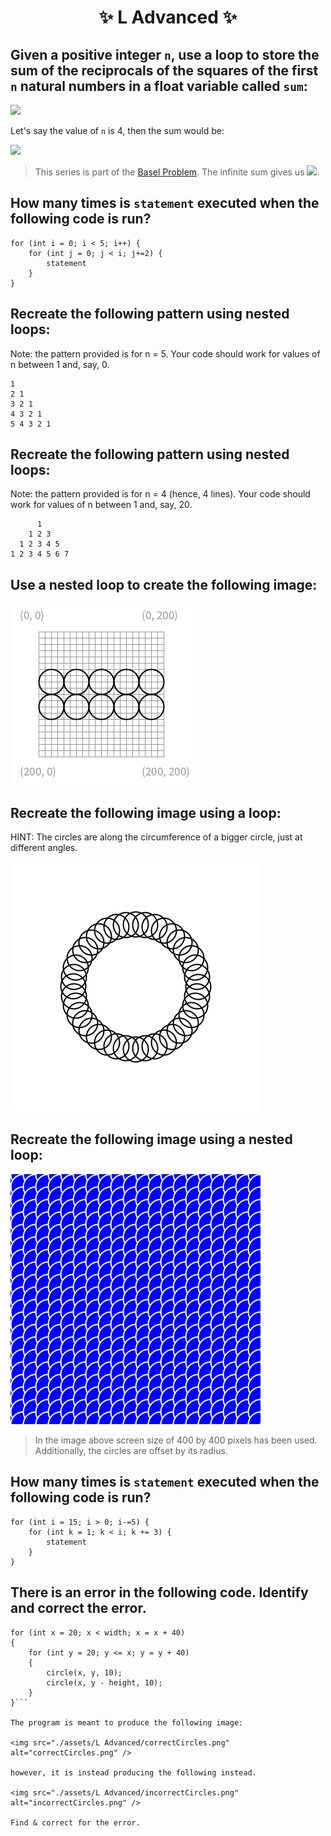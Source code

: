 <h1 align="center"> ✨ L Advanced ✨ </h1>

## Given a positive integer `n`, use a loop to store the sum of the reciprocals of the squares of the first `n` natural numbers in a float variable called `sum`:

<img src="https://render.githubusercontent.com/render/math?math=\frac{1}{1^2} %2b \frac{1}{2^2} %2b \frac{1}{3^2} %2b ... %2b \frac{1}{n^2}">

Let's say the value of `n` is 4, then the sum would be: 

<img src="https://render.githubusercontent.com/render/math?math=\frac{1}{1^2} %2b \frac{1}{2^2} %2b \frac{1}{3^2} %2b \frac{1}{4^2}">

> This series is part of the [Basel Problem](https://en.wikipedia.org/wiki/Basel_problem). The infinite sum gives us <img src="https://render.githubusercontent.com/render/math?math=\frac{\pi ^ 2}{6}">.

## How many times is `statement` executed when the following code is run?

```processing
for (int i = 0; i < 5; i++) {
    for (int j = 0; j < i; j+=2) {
        statement
    }
}
```

## Recreate the following pattern using nested loops:

Note: the pattern provided is for n = 5. Your code should work for values of n between 1 and, say, 0.

```
1
2 1
3 2 1
4 3 2 1
5 4 3 2 1
```

## Recreate the following pattern using nested loops:

Note: the pattern provided is for n = 4 (hence, 4 lines). Your code should work for values of n between 1 and, say, 20.

```
      1
    1 2 3
  1 2 3 4 5 
1 2 3 4 5 6 7
```

## Use a nested loop to create the following image:

<img src="./assets/L Advanced/rowsOfCircles.png" alt="rowsOfCircles.png" />

## Recreate the following image using a loop:

HINT: The circles are along the circumference of a bigger circle, just at different angles.

<img src="./assets/L Advanced/rings.png" alt="rings.png" />

## Recreate the following image using a nested loop:

<img src="./assets/L Advanced/overlappingCircles.png" alt="overlappingCircles.png" />

> In the image above screen size of 400 by 400 pixels has been used. Additionally, the circles are offset by its radius.

## How many times is `statement` executed when the following code is run?

```processing
for (int i = 15; i > 0; i-=5) {
    for (int k = 1; k < i; k += 3) {
        statement
    }
}
```

## There is an error in the following code. Identify and correct the error.

```processing
for (int x = 20; x < width; x = x + 40)
{
	for (int y = 20; y <= x; y = y + 40)
	{
		circle(x, y, 10);
		circle(x, y - height, 10);
	}
}```

The program is meant to produce the following image:

<img src="./assets/L Advanced/correctCircles.png" alt="correctCircles.png" />

however, it is instead producing the following instead.

<img src="./assets/L Advanced/incorrectCircles.png" alt="incorrectCircles.png" />

Find & correct for the error.
